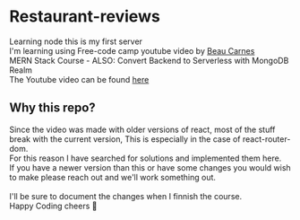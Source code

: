 # Restaurant-reviews


Learning node this is my first server
<br>
I'm learning using Free-code camp youtube video by [Beau Carnes](https://github.com/beaucarnes) <br>
MERN Stack Course - ALSO: Convert Backend to Serverless with MongoDB Realm <br>
The Youtube video can be found [here](https://www.youtube.com/watch?v=mrHNSanmqQ4)<br>

## Why this repo? 

Since the video was made with older versions of react, most of the stuff break with the current version, This is especially in the case of react-router-dom.<br>
For this reason I have searched for solutions and implemented them here.<br>
If you have a newer version than this or have some changes you would wish to make please reach out and we'll work something out.<br>
<br>
I'll be sure to document the changes when I finnish the course.
<br>
Happy Coding cheers 🥂 
